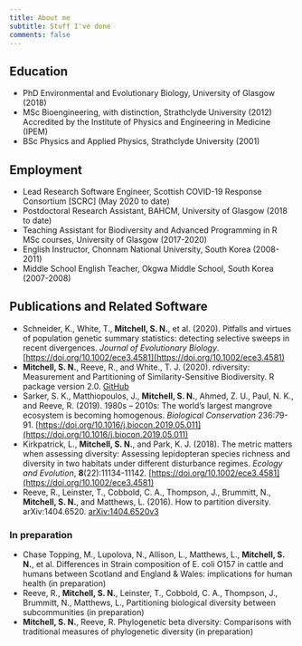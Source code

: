 ```yaml
---
title: About me
subtitle: Stuff I've done
comments: false
---
```


## Education

* PhD Environmental and Evolutionary Biology, University of Glasgow (2018)
* MSc Bioengineering, with distinction, Strathclyde University (2012)  
  Accredited by the Institute of Physics and Engineering in Medicine (IPEM)
* BSc Physics and Applied Physics, Strathclyde University (2001)

## Employment

* Lead Research Software Engineer, Scottish COVID-19 Response Consortium [SCRC] (May 2020 to date)
* Postdoctoral Research Assistant, BAHCM, University of Glasgow (2018 to date)
* Teaching Assistant for Biodiversity and Advanced Programming in R MSc courses, University of Glasgow (2017-2020)
* English Instructor, Chonnam National University, South Korea (2008-2011)
* Middle School English Teacher, Okgwa Middle School, South Korea (2007-2008)

## Publications and Related Software

* Schneider, K., White, T., **Mitchell, S. N.**, et al. (2020). Pitfalls and virtues of population genetic summary statistics: detecting selective sweeps in recent divergences. *Journal of Evolutionary Biology*. [https://doi.org/10.1002/ece3.4581](https://doi.org/10.1002/ece3.4581)
* **Mitchell, S. N.**, Reeve, R., and White., T. J. (2020). rdiversity: Measurement and Partitioning of Similarity-Sensitive Biodiversity. R package version 2.0. [GitHub](https://github.com/boydorr/rdiversity)
* Sarker, S. K., Matthiopoulos, J., **Mitchell, S. N.**, Ahmed, Z. U., Paul, N. K., and Reeve, R. (2019). 1980s – 2010s: The world’s largest mangrove ecosystem is becoming homogenous. *Biological Conservation* 236:79-91. [https://doi.org/10.1016/j.biocon.2019.05.011](https://doi.org/10.1016/j.biocon.2019.05.011)
* Kirkpatrick, L., **Mitchell, S. N.**, and Park, K. J. (2018). The metric matters when assessing diversity: Assessing lepidopteran species richness and diversity in two habitats under different disturbance regimes. *Ecology and Evolution*, **8**(22):11134-11142. [https://doi.org/10.1002/ece3.4581](https://doi.org/10.1002/ece3.4581)
* Reeve, R., Leinster, T., Cobbold, C. A., Thompson, J., Brummitt, N., **Mitchell, S. N.**, and Matthews, L. (2016). How to partition diversity. arXiv:1404.6520. [arXiv:1404.6520v3](https://arxiv.org/abs/1404.6520v3)

### In preparation

* Chase Topping, M., Lupolova, N., Allison, L., Matthews, L., **Mitchell, S. N.**, et al. Differences in Strain composition of E. coli O157 in cattle and humans between Scotland and England & Wales: implications for human health (in preparation)
* Reeve, R., **Mitchell, S. N.**, Leinster, T., Cobbold, C. A., Thompson, J., Brummitt, N., Matthews, L., Partitioning biological diversity between subcommunities (in preparation)
* **Mitchell, S. N.**, Reeve, R. Phylogenetic beta diversity: Comparisons with traditional measures of phylogenetic diversity (in preparation)
